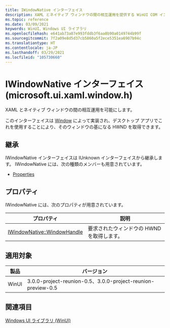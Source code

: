```yaml
---
title: IWindowNative インターフェイス
description: XAML とネイティブ ウィンドウの間の相互運用を提供する WinUI COM インターフェイス。
ms.topic: reference
ms.date: 03/09/2021
keywords: WinUI、Windows UI ライブラリ
ms.openlocfilehash: e641ab73a87e993fddb3f6aa8b90a0149744b99f
ms.sourcegitcommit: 7f2a09e8d5d37cb5860a5f2ece5351ea6907b94c
ms.translationtype: HT
ms.contentlocale: ja-JP
ms.lasthandoff: 03/29/2021
ms.locfileid: "105730660"
---
```

# <a name="iwindownative-interface-microsoftuixamlwindowh"></a>IWindowNative インターフェイス (microsoft.ui.xaml.window.h)

XAML とネイティブ ウィンドウの間の相互運用を可能にします。

このインターフェイスは [Window](/windows/winui/api/microsoft.ui.xaml.window) によって実装され、デスクトップ アプリでこれを使用することにより、そのウィンドウの基になる HWND を取得できます。

## <a name="inheritance"></a>継承

IWindowNative インターフェイスは IUnknown インターフェイスから継承します。 IWindowNative には、次の種類のメンバーも用意されています。

- [Properties](#properties)

## <a name="properties"></a>プロパティ

IWindowNative には、次のプロパティが用意されています。

| プロパティ | 説明 |
| --- | --- |
| [IWindowNative::WindowHandle](iwindownative-windowhandle.md) | 要求されたウィンドウの HWND を取得します。 |

## <a name="applies-to"></a>適用対象

| 製品 | バージョン |
| --- | --- |
| WinUI | 3.0.0-project-reunion-0.5、3.0.0-project-reunion-preview-0.5 |

## <a name="see-also"></a>関連項目

[Windows UI ライブラリ (WinUI)](../index.md)